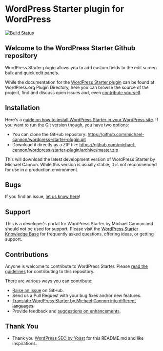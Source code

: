 # WordPress Starter plugin for WordPress

[![Build Status](https://travis-ci.org/michael-cannon/wordpress-starter-plugin.png?branch=master)](https://travis-ci.org/michael-cannon/wordpress-starter-plugin)

## Welcome to the WordPress Starter Github repository

WordPress Starter plugin allows you to add custom fields to the edit screen bulk and quick edit panels.

While the documentation for the [WordPress Starter plugin](http://wordpress.org/plugins/wordpress-starter-plugin/) can be found at WordPress.org Plugin Directory, here you can browse the source of the project, find and discuss open issues and, even [contribute yourself](https://github.com/michael-cannon/wordpress-starter-plugin/blob/master/CONTRIBUTING.md).

## Installation

Here's a [guide on how to install WordPress Starter in your WordPress site](http://wordpress.org/plugins/wordpress-starter-plugin/installation/). If you want to run the Git version though, you have two options:

* You can clone the GitHub repository: https://github.com/michael-cannon/wordpress-starter-plugin.git
* Download it directly as a ZIP file: https://github.com/michael-cannon/wordpress-starter-plugin/archive/master.zip

This will download the latest development version of WordPress Starter by Michael Cannon. While this version is usually stable, it is not recommended for use in a production environment.

## Bugs

If you find an issue, [let us know here](https://github.com/michael-cannon/wordpress-starter-plugin/issues/new)!

## Support

This is a developer's portal for WordPress Starter by Michael Cannon and should not be used for support. Please visit the [WordPress Starter Knowledge Base](https://aihrus.zendesk.com/categories/20102742-WordPress-Starter-Plugin) for frequently asked questions, offering ideas, or getting support.

## Contributions

Anyone is welcome to contribute to WordPress Starter. Please [read the guidelines](https://github.com/michael-cannon/wordpress-starter-plugin/blob/master/CONTRIBUTING.md) for contributing to this repository.

There are various ways you can contribute:

* [Raise an issue](https://github.com/michael-cannon/wordpress-starter-plugin/issues) on GitHub.
* Send us a Pull Request with your bug fixes and/or new features.
* ~~[Translate WordPress Starter by Michael Cannon into different languages](https://aihrus.zendesk.com/entries/23691557-How-do-I-change-Testimonials-Widget-text-labels-).~~
* Provide feedback and [suggestions on enhancements](https://github.com/michael-cannon/wordpress-starter-plugin/issues?direction=desc&labels=Enhancement&page=1&sort=created&state=open).

## Thank You
* Thank you [WordPress SEO by Yoast](https://github.com/jdevalk/wordpress-seo/blob/master/README.md) for this README.md and like inspirations.
